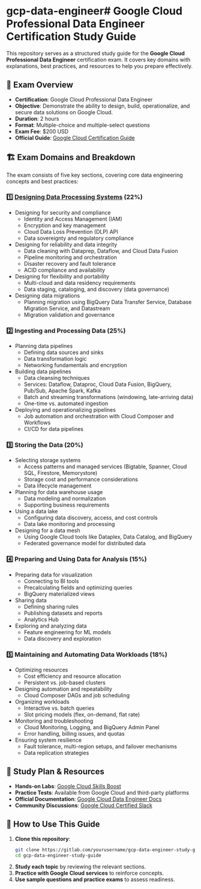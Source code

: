 # gcp-data-engineer# Google Cloud Professional Data Engineer Certification Study Guide

This repository serves as a structured study guide for the **Google Cloud Professional Data Engineer** certification exam. It covers key domains with explanations, best practices, and resources to help you prepare effectively.

## 📌 Exam Overview
- **Certification**: Google Cloud Professional Data Engineer
- **Objective**: Demonstrate the ability to design, build, operationalize, and secure data solutions on Google Cloud.
- **Duration**: 2 hours
- **Format**: Multiple-choice and multiple-select questions
- **Exam Fee**: $200 USD
- **Official Guide**: [Google Cloud Certification Guide](https://cloud.google.com/certification/guides/professional-data-engineer)

## 🏗️ Exam Domains and Breakdown
The exam consists of five key sections, covering core data engineering concepts and best practices:

### **1️⃣ [Designing Data Processing Systems](designing_data_processing_systems/Designing_Data_Processing_Systems.md) (22%)**
- Designing for security and compliance
  - Identity and Access Management (IAM)
  - Encryption and key management
  - Cloud Data Loss Prevention (DLP) API
  - Data sovereignty and regulatory compliance
- Designing for reliability and data integrity
  - Data cleaning with Dataprep, Dataflow, and Cloud Data Fusion
  - Pipeline monitoring and orchestration
  - Disaster recovery and fault tolerance
  - ACID compliance and availability
- Designing for flexibility and portability
  - Multi-cloud and data residency requirements
  - Data staging, cataloging, and discovery (data governance)
- Designing data migrations
  - Planning migration using BigQuery Data Transfer Service, Database Migration Service, and Datastream
  - Migration validation and governance

### **2️⃣ Ingesting and Processing Data (25%)**
- Planning data pipelines
  - Defining data sources and sinks
  - Data transformation logic
  - Networking fundamentals and encryption
- Building data pipelines
  - Data cleansing techniques
  - Services: Dataflow, Dataproc, Cloud Data Fusion, BigQuery, Pub/Sub, Apache Spark, Kafka
  - Batch and streaming transformations (windowing, late-arriving data)
  - One-time vs. automated ingestion
- Deploying and operationalizing pipelines
  - Job automation and orchestration with Cloud Composer and Workflows
  - CI/CD for data pipelines

### **3️⃣ Storing the Data (20%)**
- Selecting storage systems
  - Access patterns and managed services (Bigtable, Spanner, Cloud SQL, Firestore, Memorystore)
  - Storage cost and performance considerations
  - Data lifecycle management
- Planning for data warehouse usage
  - Data modeling and normalization
  - Supporting business requirements
- Using a data lake
  - Configuring data discovery, access, and cost controls
  - Data lake monitoring and processing
- Designing for a data mesh
  - Using Google Cloud tools like Dataplex, Data Catalog, and BigQuery
  - Federated governance model for distributed data

### **4️⃣ Preparing and Using Data for Analysis (15%)**
- Preparing data for visualization
  - Connecting to BI tools
  - Precalculating fields and optimizing queries
  - BigQuery materialized views
- Sharing data
  - Defining sharing rules
  - Publishing datasets and reports
  - Analytics Hub
- Exploring and analyzing data
  - Feature engineering for ML models
  - Data discovery and exploration

### **5️⃣ Maintaining and Automating Data Workloads (18%)**
- Optimizing resources
  - Cost efficiency and resource allocation
  - Persistent vs. job-based clusters
- Designing automation and repeatability
  - Cloud Composer DAGs and job scheduling
- Organizing workloads
  - Interactive vs. batch queries
  - Slot pricing models (flex, on-demand, flat rate)
- Monitoring and troubleshooting
  - Cloud Monitoring, Logging, and BigQuery Admin Panel
  - Error handling, billing issues, and quotas
- Ensuring system resilience
  - Fault tolerance, multi-region setups, and failover mechanisms
  - Data replication strategies

## 📖 Study Plan & Resources
- **Hands-on Labs**: [Google Cloud Skills Boost](https://www.cloudskillsboost.google/)
- **Practice Tests**: Available from Google Cloud and third-party platforms
- **Official Documentation**: [Google Cloud Data Engineer Docs](https://cloud.google.com/data-engineer/docs)
- **Community Discussions**: [Google Cloud Certified Slack](https://googlecloudcommunity.slack.com/)

## 🚀 How to Use This Guide
1. **Clone this repository**:
   ```bash
   git clone https://gitlab.com/yourusername/gcp-data-engineer-study-guide.git
   cd gcp-data-engineer-study-guide
   ```
2. **Study each topic** by reviewing the relevant sections.
3. **Practice with Google Cloud services** to reinforce concepts.
4. **Use sample questions and practice exams** to assess readiness.

